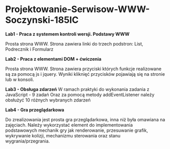 # Projektowanie-Serwisow-WWW-Soczynski-185IC
 
**Lab1 - Praca z systemem kontroli wersji. Podstawy WWW**

Prosta strona WWW. Strona zawiera linki do trzech podstron: List, Podrecznik i Formularz

**Lab2 - Praca z elementami DOM + ćwiczenia**

Prosta strona WWW. Strona zawiera przyciski których funkcje realizowane są za pomocą js i jquery. Wyniki kliknięć przycisków pojawiają się na stronie lub w konsoli.

**Lab3 - Obsługa zdarzeń**
W ramach praktyki do wykonania zadania z JavaScript - 9 zadań
Oraz za pomocą metody addEventListener należy obsłużyć 10 różnych wybranych zdarzeń

**Lab4 - Gra przeglądarkowa**

Do zrealizowania jest prosta gra przeglądarkowa, inna niż była omawiana na zajęciach.
Należy wykorzystać element do implementowania podstawowych mechanik gry jak renderowanie, przesuwanie grafik, wykrywanie kolizji, mechanizmu sterowania oraz stanu wygrania/przegrania.
